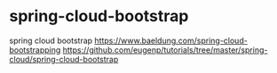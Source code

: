 # spring-cloud-bootstrap
spring cloud bootstrap https://www.baeldung.com/spring-cloud-bootstrapping https://github.com/eugenp/tutorials/tree/master/spring-cloud/spring-cloud-bootstrap

